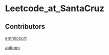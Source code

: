 # Leetcode_at_SantaCruz

## Contributors ##
[emmicourt](https://github.com/emmicourt)


[ablimm](https://github.com/ablimm)